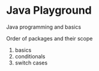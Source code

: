 # Java Playground

Java programming and basics

Order of packages and their scope

1) basics
2) conditionals
3) switch cases